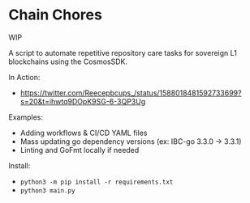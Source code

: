 # Chain Chores

WIP

A script to automate repetitive repository care tasks for sovereign L1 blockchains using the CosmosSDK.

In Action:

- <https://twitter.com/Reecepbcups_/status/1588018481592733699?s=20&t=ihwtq9DOpK9SG-6-3QP3Ug>

Examples:

- Adding workflows & CI/CD YAML files
- Mass updating go dependency versions (ex: IBC-go 3.3.0 -> 3.3.1)
- Linting and GoFmt locally if needed


Install:
- `python3 -m pip install -r requirements.txt`
- `python3 main.py`